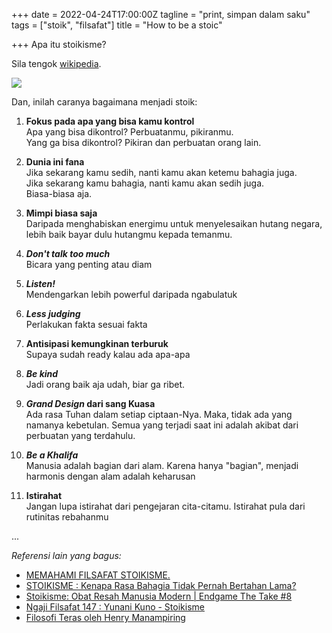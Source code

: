 +++
date = 2022-04-24T17:00:00Z
tagline = "print, simpan dalam saku"
tags = ["stoik", "filsafat"]
title = "How to be a stoic"

+++
Apa itu stoikisme?

Sila tengok [wikipedia](https://id.wikipedia.org/wiki/Stoikisme).

![](http://vignette3.wikia.nocookie.net/dragonball/images/5/56/Zxzffff.jpg)

Dan, inilah caranya bagaimana menjadi stoik:

 1. **Fokus pada apa yang bisa kamu kontrol**  
    Apa yang bisa dikontrol? Perbuatanmu, pikiranmu.  
    Yang ga bisa dikontrol? Pikiran dan perbuatan orang lain.  

 2. **Dunia ini fana**  
    Jika sekarang kamu sedih, nanti kamu akan ketemu bahagia juga.  
    Jika sekarang kamu bahagia, nanti kamu akan sedih juga.  
    Biasa-biasa aja.  

 3. **Mimpi biasa saja**  
    Daripada menghabiskan energimu untuk menyelesaikan hutang negara, lebih baik bayar dulu hutangmu kepada temanmu.  
    
 4. **_Don't talk too much_**  
    Bicara yang penting atau diam  

 5. **_Listen!_**  
     Mendengarkan lebih powerful daripada ngabulatuk  

 6. **_Less judging_**  
    Perlakukan fakta sesuai fakta  

 7. **Antisipasi kemungkinan terburuk**  
    Supaya sudah ready kalau ada apa-apa  

 8. **_Be kind_**  
    Jadi orang baik aja udah, biar ga ribet.  

 9. **_Grand Design_ dari sang Kuasa**  
    Ada rasa Tuhan dalam setiap ciptaan-Nya. Maka, tidak ada yang namanya kebetulan. Semua yang terjadi saat ini adalah akibat dari perbuatan yang terdahulu.  

10. **_Be a Khalifa_**  
    Manusia adalah bagian dari alam. Karena hanya "bagian", menjadi harmonis dengan alam adalah keharusan  

11. **Istirahat**  
    Jangan lupa istirahat dari pengejaran cita-citamu. Istirahat pula dari rutinitas rebahanmu  

...

_Referensi lain yang bagus:_

* [MEMAHAMI FILSAFAT STOIKISME.](https://youtu.be/15L0rNuor0Y)
* [STOIKISME : Kenapa Rasa Bahagia Tidak Pernah Bertahan Lama?](https://youtu.be/VMGnZdcv9II)
* [Stoikisme: Obat Resah Manusia Modern | Endgame The Take #8](https://youtu.be/TLUNjg1Er8Q)
* [Ngaji Filsafat 147 : Yunani Kuno - Stoikisme](https://youtu.be/pTN3LGiwuHs)
* [Filosofi Teras oleh Henry Manampiring](https://www.goodreads.com/book/show/42861019-filosofi-teras)